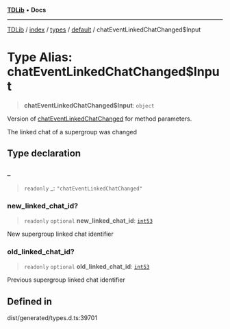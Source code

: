 [**TDLib**](../../../../../../README.md) • **Docs**

***

[TDLib](../../../../../../modules.md) / [index](../../../../../README.md) / [types](../../../README.md) / [default](../README.md) / chatEventLinkedChatChanged$Input

# Type Alias: chatEventLinkedChatChanged$Input

> **chatEventLinkedChatChanged$Input**: `object`

Version of [chatEventLinkedChatChanged](chatEventLinkedChatChanged.md) for method parameters.

The linked chat of a supergroup was changed

## Type declaration

### \_

> `readonly` **\_**: `"chatEventLinkedChatChanged"`

### new\_linked\_chat\_id?

> `readonly` `optional` **new\_linked\_chat\_id**: [`int53`](int53-1.md)

New supergroup linked chat identifier

### old\_linked\_chat\_id?

> `readonly` `optional` **old\_linked\_chat\_id**: [`int53`](int53-1.md)

Previous supergroup linked chat identifier

## Defined in

dist/generated/types.d.ts:39701
